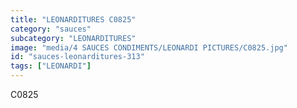 ```yaml
---
title: "LEONARDITURES C0825"
category: "sauces"
subcategory: "LEONARDITURES"
image: "media/4 SAUCES CONDIMENTS/LEONARDI PICTURES/C0825.jpg"
id: "sauces-leonarditures-313"
tags: ["LEONARDI"]
---
```


C0825
